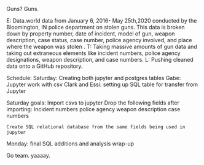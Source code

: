 Guns? Guns.

E: Data.world data from January 6, 2016- May 25th,2020 conducted by the Bloomington, IN police department on stolen guns. This data is broken down by property number, date of incident, model of gun, weapon description, case status, case number, police agency involved, and place where the weapon was stolen . 
T: Taking massive amounts of gun data and taking out extraneous elements like incident numbers, police agency designations, weapon description, and case numbers.
L: Pushing cleaned data onto a GitHub repository.


Schedule: 
Saturday: Creating both jupyter and postgres tables
    Gabe: Jupyter work with csv
    Clark and Essi: setting up SQL table for transfer from Jupyter

Saturday goals:
    Import csvs to jupyter
        Drop the following fields after importing:
            Incident numbers
            police agency
            weapon description
            case numbers
            
    
    Create SQL relational database from the same fields being used in jupyter

Monday: final SQL additions and analysis wrap-up

Go team. yaaaay.